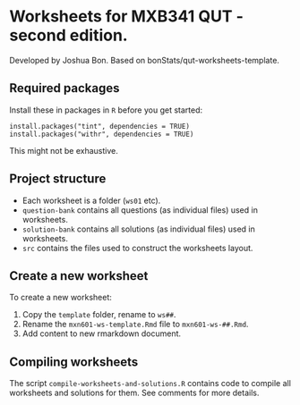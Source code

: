 # Worksheets for MXB341 QUT - second edition.

Developed by Joshua Bon. Based on bonStats/qut-worksheets-template.

## Required packages

Install these in packages in `R` before you get started:

`install.packages("tint", dependencies = TRUE)`
`install.packages("withr", dependencies = TRUE)`

This might not be exhaustive.

## Project structure

- Each worksheet is a folder (`ws01` etc).
- `question-bank` contains all questions (as individual files) used in worksheets.
- `solution-bank` contains all solutions (as individual files) used in worksheets.
- `src` contains the files used to construct the worksheets layout.


## Create a new worksheet

To create a new worksheet: 
1. Copy the `template` folder, rename to `ws##`.
2. Rename the `mxn601-ws-template.Rmd` file to `mxn601-ws-##.Rmd`.
3. Add content to new rmarkdown document.

## Compiling worksheets

The script `compile-worksheets-and-solutions.R` contains code to compile all worksheets and solutions for them. See comments for more details.
